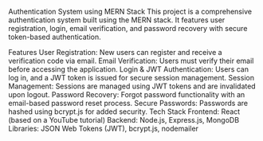 Authentication System using MERN Stack
This project is a comprehensive authentication system built using the MERN stack. It features user registration, login, email verification, and password recovery with secure token-based authentication.

Features
User Registration: New users can register and receive a verification code via email.
Email Verification: Users must verify their email before accessing the application.
Login & JWT Authentication: Users can log in, and a JWT token is issued for secure session management.
Session Management: Sessions are managed using JWT tokens and are invalidated upon logout.
Password Recovery: Forgot password functionality with an email-based password reset process.
Secure Passwords: Passwords are hashed using bcrypt.js for added security.
Tech Stack
Frontend: React (based on a YouTube tutorial)
Backend: Node.js, Express.js, MongoDB
Libraries: JSON Web Tokens (JWT), bcrypt.js, nodemailer
